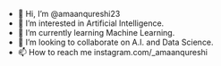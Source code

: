 - 👋 Hi, I’m @amaanqureshi23
- 👀 I’m interested in Artificial Intelligence. 
- 🌱 I’m currently learning Machine Learning.
- 💞️ I’m looking to collaborate on A.I. and Data Science.
- 📫 How to reach me instagram.com/_amaanqureshi 

<!---
amaanqureshi23/amaanqureshi23 is a ✨ special ✨ repository because its `README.md` (this file) appears on your GitHub profile.
You can click the Preview link to take a look at your changes.
--->
